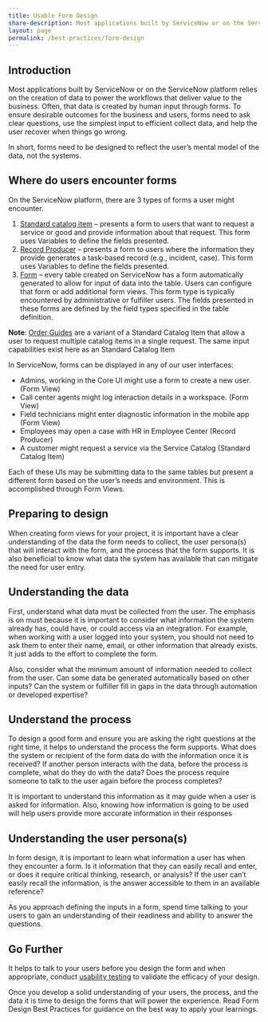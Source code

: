 ```yaml
---
title: Usable Form Design
share-description: Most applications built by ServiceNow or on the ServiceNow platform relies on the creation of data to power the workflows that deliver value to the business. Often, that data is created by human input through forms. To ensure desirable outcomes for the business and users, forms need to ask clear questions, use the simplest input to efficient collect data, and help the user recover when things go wrong. 
layout: page
permalink: /best-practices/form-design
---
```

## Introduction
Most applications built by ServiceNow or on the ServiceNow platform relies on the creation of data to power the workflows that deliver value to the business. Often, that data is created by human input through forms. To ensure desirable outcomes for the business and users, forms need to ask clear questions, use the simplest input to efficient collect data, and help the user recover when things go wrong. 
 
In short, forms need to be designed to reflect the user’s mental model of the data, not the systems.  
 
## Where do users encounter forms 
On the ServiceNow platform, there are 3 types of forms a user might encounter. 
1.	[Standard catalog item](https://docs.servicenow.com/csh?topicname=c_IntroductionToCatalogItems.html&version=latest) – presents a form to users that want to request a service or good and provide information about that request. This form uses Variables to define the fields presented. 
2.	[Record Producer](https://docs.servicenow.com/csh?topicname=c_RecordProducer.html&version=latest) – presents a form to users where the information they provide generates a task-based record (e.g., incident, case). This form uses Variables to define the fields presented. 
3.	[Form](https://docs.servicenow.com/csh?topicname=now-platform-forms-fields-lists.html&version=latest) – every table created on ServiceNow has a form automatically generated to allow for input of data into the table. Users can configure that form or add additional form views. This form type is typically encountered by administrative or fulfiller users. The fields presented in these forms are defined by the field types specified in the table definition. 
 
**Note**: [Order Guides](https://docs.servicenow.com/csh?topicname=c_ServiceCatalogOrderGuides.html&version=latest) are a variant of a Standard Catalog Item that allow a user to request multiple catalog items in a single request. The same input capabilities exist here as an Standard Catalog Item 
 
In ServiceNow, forms can be displayed in any of our user interfaces: 
-	Admins, working in the Core UI might use a form to create a new user. (Form View) 
-	Call center agents might log interaction details in a workspace. (Form View)  
-	Field technicians might enter diagnostic information in the mobile app (Form View) 
-	Employees may open a case with HR in Employee Center (Record Producer) 
-	A customer might request a service via the Service Catalog (Standard Catalog Item) 
 
Each of these UIs may be submitting data to the same tables but present a different form based on the user’s needs and environment. This is accomplished through Form Views. 
 
## Preparing to design 
When creating form views for your project, it is important have a clear understanding of the data the form needs to collect, the user persona(s) that will interact with the form, and the process that the form supports. It is also beneficial to know what data the system has available that can mitigate the need for user entry. 
 
## Understanding the data 
First, understand what data must be collected from the user. The emphasis is on must because it is important to consider what information the system already has, could have, or could access via an integration. For example, when working with a user logged into your system, you should not need to ask them to enter their name, email, or other information that already exists. It just adds to the effort to complete the form.  
 
Also, consider what the minimum amount of information needed to collect from the user. Can some data be generated automatically based on other inputs? Can the system or fulfiller fill in gaps in the data through automation or developed expertise?  
 
## Understand the process 
To design a good form and ensure you are asking the right questions at the right time, it helps to understand the process the form supports. What does the system or recipient of the form data do with the information once it is received? If another person interacts with the data, before the process is complete, what do they do with the data? Does the process require someone to talk to the user again before the process completes? 
 
It is important to understand this information as it may guide when a user is asked for information. Also, knowing how information is going to be used will help users provide more accurate information in their responses 
 
 
## Understanding the user persona(s) 
In form design, it is important to learn what information a user has when they encounter a form. Is it information that they can easily recall and enter, or does it require critical thinking, research, or analysis? If the user can’t easily recall the information, is the answer accessible to them in an available reference? 
 
As you approach defining the inputs in a form, spend time talking to your users to gain an understanding of their readiness and ability to answer the questions.  
 
## Go Further 
It helps to talk to your users before you design the form and when appropriate, conduct [usability testing](/methods/usability-testing) to validate the efficacy of your design.

Once you develop a solid understanding of your users, the process, and the data it is time to design the forms that will power the experience. Read Form Design Best Practices for guidance on the best way to apply your learnings.
 
